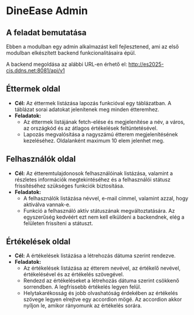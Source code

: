 # DineEase Admin

## A feladat bemutatása

Ebben a modulban egy admin alkalmazást kell fejlesztened, ami az első modulban elkészített backend funkcionalitásaira épül.

A backend megoldása az alábbi URL-en érhető el: http://es2025-cis.ddns.net:8081/api/v1

## Éttermek oldal

- **Cél:** Az éttermek listázása lapozás funkcióval egy táblázatban. A táblázat sorai adatokat jelenítenek meg minden étteremhez.
- **Feladatok:**
  - Az éttermek listájának fetch-elése és megjelenítése a név, a város, az országkód és az átlagos értékelések feltüntetésével.
  - Lapozás megvalósítása a nagyszámú étterem megjelenítésének kezeléséhez. Oldalanként maximum 10 elem jelenhet meg.

## Felhasználók oldal

- **Cél:** Az étteremtulajdonosok felhasználóinak listázása, valamint a részletes információk megtekintéséhez és a felhasználói státusz frissítéséhez szükséges funkciók biztosítása.
- **Feladatok:**
  - A felhasználók listázása névvel, e-mail címmel, valamint azzal, hogy aktiválva vannak-e.
  - Funkció a felhasználó aktív státuszának megváltoztatására. Az egyszerűség kedvéért ezt nem kell elküldeni a backendnek, elég a felületen frissíteni a státuszt.

## Értékelések oldal

- **Cél:** A értékelések listázása a létrehozás dátuma szerint rendezve.
- **Feladatok:**
  - Az értékelések listázása az étterem nevével, az értékelő nevével, értékelésével és az értékelés szövegével.
  - Rendezd az értékeléseket a létrehozás dátuma szerint csökkenő sorrendben. A legfrissebb értékelés legyen felül.
  - Helytakarékosság és jobb olvashatóság érdekében az értékelés szövege legyen elrejtve egy accordion mögé. Az accordion akkor nyíljon le, amikor rányomunk az értékelés sorára.
